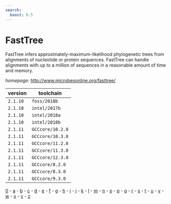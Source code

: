```yaml
---
search:
  boost: 0.5
---
```

# FastTree

FastTree infers approximately-maximum-likelihood phylogenetic trees from alignments of nucleotide  or protein sequences. FastTree can handle alignments with up to a million of sequences in a reasonable amount of  time and memory.

*homepage*: <http://www.microbesonline.org/fasttree/>

version | toolchain
--------|----------
``2.1.10`` | ``foss/2018b``
``2.1.10`` | ``intel/2017b``
``2.1.10`` | ``intel/2018a``
``2.1.10`` | ``intel/2018b``
``2.1.11`` | ``GCCcore/10.2.0``
``2.1.11`` | ``GCCcore/10.3.0``
``2.1.11`` | ``GCCcore/11.2.0``
``2.1.11`` | ``GCCcore/11.3.0``
``2.1.11`` | ``GCCcore/12.3.0``
``2.1.11`` | ``GCCcore/8.2.0``
``2.1.11`` | ``GCCcore/8.3.0``
``2.1.11`` | ``GCCcore/9.3.0``

[0](../0/index.md) - [a](../a/index.md) - [b](../b/index.md) - [c](../c/index.md) - [d](../d/index.md) - [e](../e/index.md) - [f](../f/index.md) - [g](../g/index.md) - [h](../h/index.md) - [i](../i/index.md) - [j](../j/index.md) - [k](../k/index.md) - [l](../l/index.md) - [m](../m/index.md) - [n](../n/index.md) - [o](../o/index.md) - [p](../p/index.md) - [q](../q/index.md) - [r](../r/index.md) - [s](../s/index.md) - [t](../t/index.md) - [u](../u/index.md) - [v](../v/index.md) - [w](../w/index.md) - [x](../x/index.md) - [y](../y/index.md) - [z](../z/index.md)

